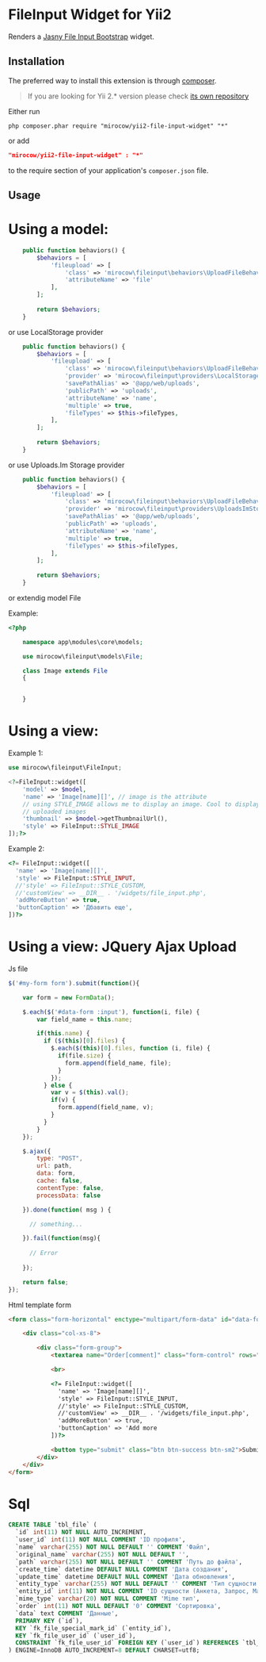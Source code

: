 FileInput Widget for Yii2
==============================

Renders a [Jasny File Input Bootstrap](http://jasny.github.io/bootstrap/javascript/#fileinput) widget.

Installation
------------
The preferred way to install this extension is through [composer](http://getcomposer.org/download/).

> If you are looking for Yii 2.* version please check [its own repository](https://github.com/2amigos/yii2-transliterator-helper)

Either run

```
php composer.phar require "mirocow/yii2-file-input-widget" "*"
```

or add

```json
"mirocow/yii2-file-input-widget" : "*"
```

to the require section of your application's `composer.json` file.

Usage
-----

Using a model:
==============

```php
    public function behaviors() {
        $behaviors = [          
            'fileupload' => [
                'class' => 'mirocow\fileinput\behaviors\UploadFileBehavior',
                'attributeName' => 'file'
            ],            
        ];
        
        return $behaviors;
    }
```

or use LocalStorage provider

```php
    public function behaviors() {
        $behaviors = [          
            'fileupload' => [
                'class' => 'mirocow\fileinput\behaviors\UploadFileBehavior',
                'provider' => 'mirocow\fileinput\providers\LocalStorage',
                'savePathAlias' => '@app/web/uploads',
                'publicPath' => 'uploads',
                'attributeName' => 'name',
                'multiple' => true,
                'fileTypes' => $this->fileTypes,
            ],            
        ];
        
        return $behaviors;
    }
```
    
or use Uploads.Im Storage provider

```php
    public function behaviors() {
        $behaviors = [          
            'fileupload' => [
                'class' => 'mirocow\fileinput\behaviors\UploadFileBehavior',
                'provider' => 'mirocow\fileinput\providers\UploadsImStorage',
                'savePathAlias' => '@app/web/uploads',
                'publicPath' => 'uploads',
                'attributeName' => 'name',
                'multiple' => true,
                'fileTypes' => $this->fileTypes,
            ],            
        ];
        
        return $behaviors;
    }
```        

or extendig model File

Example:
```php
<?php

    namespace app\modules\core\models;

    use mirocow\fileinput\models\File;

    class Image extends File
    {


    }
```

Using a view:
==============

Example 1:
```php
use mirocow\fileinput\FileInput;

<?=FileInput::widget([
    'model' => $model,
    'name' => 'Image[name][]', // image is the attribute
    // using STYLE_IMAGE allows me to display an image. Cool to display previously
    // uploaded images
    'thumbnail' => $model->getThumbnailUrl(),
    'style' => FileInput::STYLE_IMAGE
]);?>
```
Example 2:
```php
<?= FileInput::widget([
  'name' => 'Image[name][]',
  'style' => FileInput::STYLE_INPUT,
  //'style' => FileInput::STYLE_CUSTOM,
  //'customView' => __DIR__ . '/widgets/file_input.php',
  'addMoreButton' => true,
  'buttonCaption' => 'Дбавить еще',
])?>
```

Using a view: JQuery Ajax Upload
==============

Js file
```js
$('#my-form form').submit(function(){

    var form = new FormData();

    $.each($('#data-form :input'), function(i, file) {
        var field_name = this.name;

        if(this.name) {
          if ($(this)[0].files) {
            $.each($(this)[0].files, function (i, file) {
              if(file.size) {
                form.append(field_name, file);
              }
            });
          } else {
            var v = $(this).val();
            if(v) {
              form.append(field_name, v);
            }
          }
        }
    });

    $.ajax({
        type: "POST",
        url: path,
        data: form,
        cache: false,
        contentType: false,
        processData: false

    }).done(function( msg ) {

      // something...

    }).fail(function(msg){
        
      // Error  
        
    });

    return false;
});
```
Html template form
```html
<form class="form-horizontal" enctype="multipart/form-data" id="data-form">

    <div class="col-xs-8">

        <div class="form-group">
            <textarea name="Order[comment]" class="form-control" rows="3" placeholder="Commet"></textarea>

            <br>

            <?= FileInput::widget([
              'name' => 'Image[name][]',
              'style' => FileInput::STYLE_INPUT,
              //'style' => FileInput::STYLE_CUSTOM,
              //'customView' => __DIR__ . '/widgets/file_input.php',
              'addMoreButton' => true,
              'buttonCaption' => 'Add more
            ])?>

            <button type="submit" class="btn btn-success btn-sm2">Submit</button>
        </div>
    </div>
</form>
```                    

Sql
=================
```sql
CREATE TABLE `tbl_file` (
  `id` int(11) NOT NULL AUTO_INCREMENT,
  `user_id` int(11) NOT NULL COMMENT 'ID профиля',
  `name` varchar(255) NOT NULL DEFAULT '' COMMENT 'Файл',
  `original_name` varchar(255) NOT NULL DEFAULT '',
  `path` varchar(255) NOT NULL DEFAULT '' COMMENT 'Путь до файла',
  `create_time` datetime DEFAULT NULL COMMENT 'Дата создания',
  `update_time` datetime DEFAULT NULL COMMENT 'Дата обновления',
  `entity_type` varchar(255) NOT NULL DEFAULT '' COMMENT 'Тип сущности',
  `entity_id` int(11) NOT NULL COMMENT 'ID сущности (Анкета, Запрос, Марка итд)',
  `mime_type` varchar(20) NOT NULL COMMENT 'Mime тип',
  `order` int(11) NOT NULL DEFAULT '0' COMMENT 'Сортировка',
  `data` text COMMENT 'Данные',
  PRIMARY KEY (`id`),
  KEY `fk_file_special_mark_id` (`entity_id`),
  KEY `fk_file_user_id` (`user_id`),
  CONSTRAINT `fk_file_user_id` FOREIGN KEY (`user_id`) REFERENCES `tbl_user` (`id`) ON DELETE NO ACTION ON UPDATE NO ACTION
) ENGINE=InnoDB AUTO_INCREMENT=8 DEFAULT CHARSET=utf8;
```

